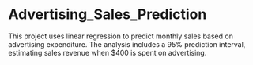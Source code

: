 # Advertising_Sales_Prediction
This project uses linear regression to predict monthly sales based on advertising expenditure. The analysis includes a 95% prediction interval, estimating sales revenue when $400 is spent on advertising.
